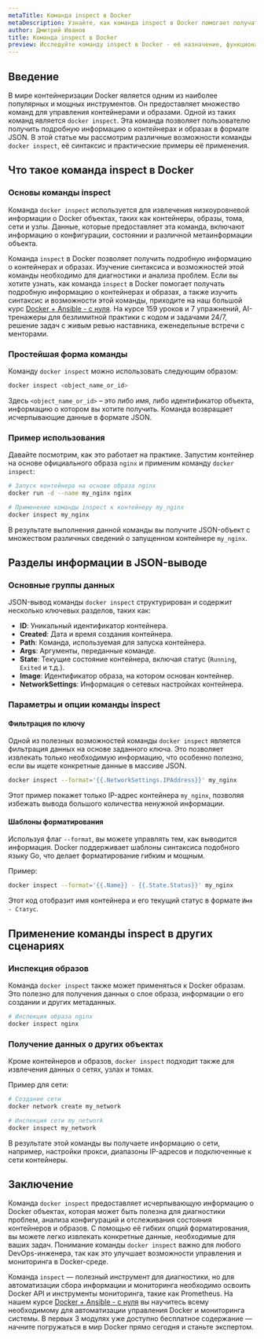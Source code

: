 ```yaml
---
metaTitle: Команда inspect в Docker
metaDescription: Узнайте, как команда inspect в Docker помогает получать подробную информацию о контейнерах и образах. Изучите синтаксис и возможности этой команды
author: Дмитрий Иванов
title: Команда inspect в Docker
preview: Исследуйте команду inspect в Docker - её назначение, функциональность и способы применения. Узнайте, как извлекать детальные данные о ваших контейнерах и образах
---
```


## Введение

В мире контейнеризации Docker является одним из наиболее популярных и мощных инструментов. Он предоставляет множество команд для управления контейнерами и образами. Одной из таких команд является `docker inspect`. Эта команда позволяет пользователю получить подробную информацию о контейнерах и образах в формате JSON. В этой статье мы рассмотрим различные возможности команды `docker inspect`, её синтаксис и практические примеры её применения.

## Что такое команда inspect в Docker

### Основы команды inspect

Команда `docker inspect` используется для извлечения низкоуровневой информации о Docker объектах, таких как контейнеры, образы, тома, сети и узлы. Данные, которые предоставляет эта команда, включают информацию о конфигурации, состоянии и различной метаинформации объекта.

Команда `inspect` в Docker позволяет получить подробную информацию о контейнерах и образах. Изучение синтаксиса и возможностей этой команды необходимо для диагностики и анализа проблем. Если вы хотите узнать, как команда `inspect` в Docker помогает получать подробную информацию о контейнерах и образах, а также изучить синтаксис и возможности этой команды, приходите на наш большой курс [Docker + Ansible - с нуля](https://purpleschool.ru/course/docker?utm_source=knowledgebase&utm_medium=text&utm_campaign=Komanda_inspect_v_Docker). На курсе 159 уроков и 7 упражнений, AI-тренажеры для безлимитной практики с кодом и задачами 24/7, решение задач с живым ревью наставника, еженедельные встречи с менторами.

### Простейшая форма команды

Команду `docker inspect` можно использовать следующим образом:

```bash
docker inspect <object_name_or_id>
```

Здесь `<object_name_or_id>` – это либо имя, либо идентификатор объекта, информацию о котором вы хотите получить. Команда возвращает исчерпывающие данные в формате JSON.

### Пример использования

Давайте посмотрим, как это работает на практике. Запустим контейнер на основе официального образа `nginx` и применим команду `docker inspect`:

```bash
# Запуск контейнера на основе образа nginx
docker run -d --name my_nginx nginx

# Применение команды inspect к контейнеру my_nginx
docker inspect my_nginx
```

В результате выполнения данной команды вы получите JSON-объект с множеством различных сведений о запущенном контейнере `my_nginx`.

## Разделы информации в JSON-выводе

### Основные группы данных

JSON-вывод команды `docker inspect` структурирован и содержит несколько ключевых разделов, таких как:

- **ID**: Уникальный идентификатор контейнера.
- **Created**: Дата и время создания контейнера.
- **Path**: Команда, используемая для запуска контейнера.
- **Args**: Аргументы, переданные команде.
- **State**: Текущие состояние контейнера, включая статус (`Running`, `Exited` и т.д.).
- **Image**: Идентификатор образа, на котором основан контейнер.
- **NetworkSettings**: Информация о сетевых настройках контейнера.

### Параметры и опции команды inspect

#### Фильтрация по ключу

Одной из полезных возможностей команды `docker inspect` является фильтрация данных на основе заданного ключа. Это позволяет извлекать только необходимую информацию, что особенно полезно, если вы ищете конкретные данные в массиве JSON.

```bash
docker inspect --format='{{.NetworkSettings.IPAddress}}' my_nginx
```

Этот пример покажет только IP-адрес контейнера `my_nginx`, позволяя избежать вывода большого количества ненужной информации.

#### Шаблоны форматирования

Используя флаг `--format`, вы можете управлять тем, как выводится информация. Docker поддерживает шаблоны синтаксиса подобного языку Go, что делает форматирование гибким и мощным.

Пример:

```bash
docker inspect --format='{{.Name}} - {{.State.Status}}' my_nginx
```

Этот код отобразит имя контейнера и его текущий статус в формате `Имя - Статус`.

## Применение команды inspect в других сценариях

### Инспекция образов

Команда `docker inspect` также может применяться к Docker образам. Это полезно для получения данных о слое образа, информации о его создании и других метаданных.

```bash
# Инспекция образа nginx
docker inspect nginx
```

### Получение данных о других объектах

Кроме контейнеров и образов, `docker inspect` подходит также для извлечения данных о сетях, узлах и томах.

Пример для сети:

```bash
# Создание сети
docker network create my_network

# Инспекция сети my_network
docker inspect my_network
```

В результате этой команды вы получаете информацию о сети, например, настройки прокси, диапазоны IP-адресов и подключенные к сети контейнеры.

## Заключение

Команда `docker inspect` предоставляет исчерпывающую информацию о Docker объектах, которая может быть полезна для диагностики проблем, анализа конфигураций и отслеживания состояния контейнеров и образов. С помощью её гибких опций форматирования, вы можете легко извлекать конкретные данные, необходимые для ваших задач. Понимание команды `docker inspect` важно для любого DevOps-инженера, так как это улучшает возможности управления и мониторинга в Docker-среде.

Команда `inspect` — полезный инструмент для диагностики, но для автоматизации сбора информации и мониторинга необходимо освоить Docker API и инструменты мониторинга, такие как Prometheus.  На нашем курсе [Docker + Ansible - с нуля](https://purpleschool.ru/course/docker?utm_source=knowledgebase&utm_medium=text&utm_campaign=Komanda_inspect_v_Docker) вы научитесь всему необходимому для автоматизации управления Docker и мониторинга системы. В первых 3 модулях уже доступно бесплатное содержание — начните погружаться в мир Docker прямо сегодня и станьте экспертом.

